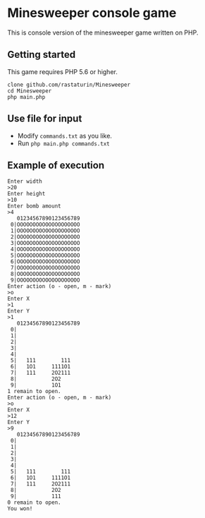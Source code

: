 # Minesweeper console game

This is console version of the minesweeper game written on PHP.

## Getting started

This game requires PHP 5.6 or higher.

```
clone github.com/rastaturin/Minesweeper
cd Minesweeper
php main.php
```

## Use file for input

- Modify `commands.txt` as you like.
- Run `php main.php commands.txt` 

## Example of execution 

```
Enter width
>20
Enter height
>10
Enter bomb amount
>4
   01234567890123456789
 0|OOOOOOOOOOOOOOOOOOOO
 1|OOOOOOOOOOOOOOOOOOOO
 2|OOOOOOOOOOOOOOOOOOOO
 3|OOOOOOOOOOOOOOOOOOOO
 4|OOOOOOOOOOOOOOOOOOOO
 5|OOOOOOOOOOOOOOOOOOOO
 6|OOOOOOOOOOOOOOOOOOOO
 7|OOOOOOOOOOOOOOOOOOOO
 8|OOOOOOOOOOOOOOOOOOOO
 9|OOOOOOOOOOOOOOOOOOOO
Enter action (o - open, m - mark)
>o
Enter X
>1
Enter Y
>1
   01234567890123456789
 0|
 1|
 2|
 3|
 4|
 5|   111        111
 6|   1O1     1111O1
 7|   111     2O2111
 8|           2O2
 9|           1O1
1 remain to open.
Enter action (o - open, m - mark)
>o
Enter X
>12
Enter Y
>9
   01234567890123456789
 0|
 1|
 2|
 3|
 4|
 5|   111        111
 6|   1O1     1111O1
 7|   111     2O2111
 8|           2O2
 9|           111
0 remain to open.
You won!

```